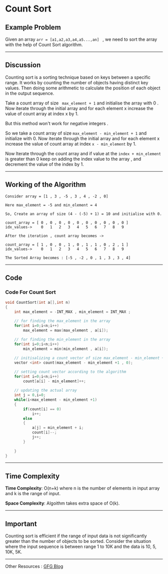 # Count Sort

## Example Problem

Given an array `arr = [a1,a2,a3,a4,a5...,an] ` , we need to sort the array with the help of Count Sort algorithm.

<hr>

## Discussion

Counting sort is a sorting technique based on keys between a specific range. It works by counting the number of objects having distinct key values. Then doing some arithmetic to calculate the position of each object in the output sequence.

Take a count array of size ` max_element + 1` and initialise the array with 0 . Now iterate through the initial array and for each element x increase the value of count array at index x by 1.

But this method won't work for negative integers .

So we take a count array of size `max_element - min_element + 1` and initialize with 0. Now iterate through the initial array and for each element x increase the value of count array at index `x - min_element` by 1.

Now Iterate through the count array and if value at the `index + min_element` is greater than 0 keep on adding the index value to the array , and decrement the value of the index by 1.

<hr>

## Working of the Algorithm

```
Consider array = [1 , 3 , -5 , 3 , 4 , -2 , 0]

Here max_element = -5 and min_element = 4

So, Create an array of size (4 - (-5) + 1) = 10 and initialise with 0.

count_array = [ 0 , 0 , 0 , 0 , 0 , 0 , 0 , 0 , 0 , 0 ]
idx_values->    0   1   2   3   4   5   6   7   8   9

After the iteration , count array becomes ->

count_array = [ 1 , 0 , 0 , 1 , 0 , 1 , 1 , 0 , 2 , 1 ]
idx_values->    0   1   2   3   4   5   6   7   8   9

The Sorted Array becomes : [-5 , -2 , 0 , 1 , 3 , 3 , 4]
```

<hr>

## Code

### Code For Count Sort

```cpp
void CountSort(int a[],int n)
{
    int max_element = -INT_MAX , min_element = INT_MAX ;

    // for finding the max_element in the array
    for(int i=0;i<n;i++)
        max_element = max(max_element , a[i]);
    
    // for finding the min_element in the array
    for(int i=0;i<n;i++)
        min_element = min(min_element , a[i]);

    // initisalizing a count vector of size max_element - min_element + 1
    vector <int> count(max_element - min_element +1 , 0);

    // setting count vector according to the algorithm
    for(int i=0;i<n;i++)
        count[a[i] - min_element]++;
    
    // updating the actual array
    int j = 0,i=0;
    while(i<max_element - min_element +1)
    {
        if(count[i] == 0)
            i++;
        else
        {
            a[j] = min_element + i;
            count[i]--;
            j++;
        }
        
    }
}
```

<hr>

## Time Complexity

**Time Complexity**: O(n+k) where n is the number of elements in input array and k is the range of input. 

**Space Complexity**: Algoithm takes extra space of O(k).

<hr>

## Important
Counting sort is efficient if the range of input data is not significantly greater than the number of objects to be sorted. Consider the situation where the input sequence is between range 1 to 10K and the data is 10, 5, 10K, 5K. 

<hr>

Other Resources : [GFG Blog](https://www.geeksforgeeks.org/counting-sort/)